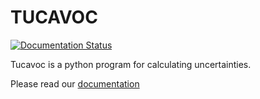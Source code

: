 # TUCAVOC


[![Documentation Status](https://readthedocs.org/projects/tucavoc/badge/?version=latest)](https://tucavoc.readthedocs.io/en/latest/?badge=latest)


Tucavoc is a python program for calculating uncertainties.

Please read our [documentation](https://tucavoc.readthedocs.io/)